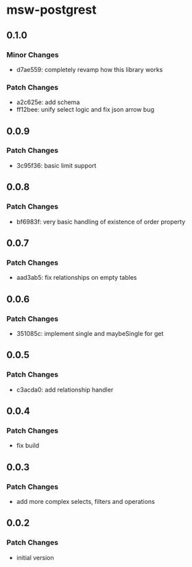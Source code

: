 # msw-postgrest

## 0.1.0

### Minor Changes

- d7ae559: completely revamp how this library works

### Patch Changes

- a2c625e: add schema
- ff12bee: unify select logic and fix json arrow bug

## 0.0.9

### Patch Changes

- 3c95f36: basic limit support

## 0.0.8

### Patch Changes

- bf6983f: very basic handling of existence of order property

## 0.0.7

### Patch Changes

- aad3ab5: fix relationships on empty tables

## 0.0.6

### Patch Changes

- 351085c: implement single and maybeSingle for get

## 0.0.5

### Patch Changes

- c3acda0: add relationship handler

## 0.0.4

### Patch Changes

- fix build

## 0.0.3

### Patch Changes

- add more complex selects, filters and operations

## 0.0.2

### Patch Changes

- initial version

